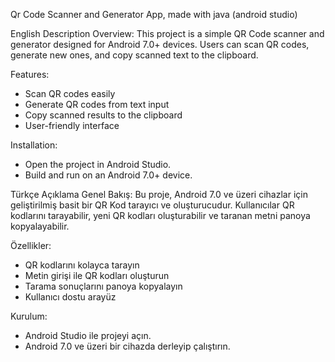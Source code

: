 Qr Code Scanner and Generator App, made with java (android studio)


English Description
Overview:
This project is a simple QR Code scanner and generator designed for Android 7.0+ devices. Users can scan QR codes, generate new ones, and copy scanned text to the clipboard.

Features:
* Scan QR codes easily
* Generate QR codes from text input
* Copy scanned results to the clipboard
* User-friendly interface

Installation:
* Open the project in Android Studio.
* Build and run on an Android 7.0+ device.

Türkçe Açıklama
Genel Bakış:
Bu proje, Android 7.0 ve üzeri cihazlar için geliştirilmiş basit bir QR Kod tarayıcı ve oluşturucudur. Kullanıcılar QR kodlarını tarayabilir, yeni QR kodları oluşturabilir ve taranan metni panoya kopyalayabilir.

Özellikler:
* QR kodlarını kolayca tarayın
* Metin girişi ile QR kodları oluşturun
* Tarama sonuçlarını panoya kopyalayın
* Kullanıcı dostu arayüz

Kurulum:
* Android Studio ile projeyi açın.
* Android 7.0 ve üzeri bir cihazda derleyip çalıştırın.
